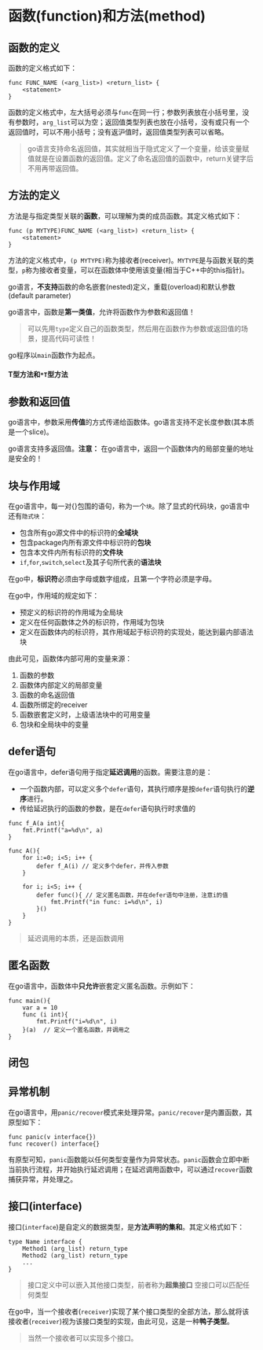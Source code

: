 # 函数(function)和方法(method)

## 函数的定义

函数的定义格式如下：
```
func FUNC_NAME (<arg_list>) <return_list> {
	<statement>
}
```

函数的定义格式中，左大括号必须与`func`在同一行；参数列表放在小括号里，没有参数时，`arg_list`可以为空；返回值类型列表也放在小括号，没有或只有一个返回值时，可以不用小括号；没有返沪值时，返回值类型列表可以省略。

> go语言支持命名返回值，其实就相当于隐式定义了一个变量，给该变量赋值就是在设置函数的返回值。定义了命名返回值的函数中，return关键字后不用再带返回值。

## 方法的定义
方法是与指定类型关联的**函数**，可以理解为类的成员函数。其定义格式如下：

```
func (p MYTYPE)FUNC_NAME (<arg_list>) <return_list> {
	<statement>
}
```

方法的定义格式中，`(p MYTYPE)`称为接收者(receiver)。`MYTYPE`是与函数关联的类型，`p`称为接收者变量，可以在函数体中使用该变量(相当于C++中的this指针)。

go语言，**不支持**函数的命名嵌套(nested)定义，重载(overload)和默认参数(default parameter)

go语言中，函数是**第一类值**，允许将函数作为参数和返回值！

> 可以先用`type`定义自己的函数类型，然后用在函数作为参数或返回值的场景，提高代码可读性！

go程序以`main`函数作为起点。

#### T型方法和`*T`型方法


## 参数和返回值

go语言中，参数采用**传值**的方式传递给函数体。go语言支持不定长度参数(其本质是一个slice)。

go语言支持多返回值。**注意：** 在go语言中，返回一个函数体内的局部变量的地址是安全的！

## 块与作用域

在go语言中，每一对{}包围的语句，称为一个`块`。除了显式的代码块，go语言中还有`隐式块`：

+ 包含所有go源文件中的标识符的**全域块**
+ 包含package内所有源文件中标识符的**包块**
+ 包含本文件内所有标识符的**文件块**
+ `if`,`for`,`switch`,`select`及其子句所代表的**语法块**

在go中，**标识符**必须由字母或数字组成，且第一个字符必须是字母。

在go中，作用域的规定如下：
+ 预定义的标识符的作用域为全局块
+ 定义在任何函数体之外的标识符，作用域为包块
+ 定义在函数体内的标识符，其作用域起于标识符的实现处，能达到最内部语法块

由此可见，函数体内部可用的变量来源：
1. 函数的参数
2. 函数体内部定义的局部变量
3. 函数的命名返回值
4. 函数所绑定的receiver
5. 函数嵌套定义时，上级语法块中的可用变量
6. 包块和全局块中的变量

## defer语句
在go语言中，defer语句用于指定**延迟调用**的函数。需要注意的是：

+ 一个函数内部，可以定义多个`defer`语句，其执行顺序是按`defer`语句执行的**逆序**进行。
+ 传给延迟执行的函数的参数，是在`defer`语句执行时求值的

```
func f_A(a int){
	fmt.Printf("a=%d\n", a)
}

func A(){
	for i:=0; i<5; i++ {
		defer f_A(i) // 定义多个defer，并传入参数
	}
	
	for i; i<5; i++ {
		defer func(){ // 定义匿名函数，并在defer语句中注册，注意i的值
			fmt.Printf("in func: i=%d\n", i)
		}()
	}
}
```
> 延迟调用的本质，还是函数调用

## 匿名函数

在go语言中，函数体中**只允许**嵌套定义匿名函数。示例如下：
```
func main(){
	var a = 10
	func (i int){
		fmt.Printf("i=%d\n", i)
	}(a)  // 定义一个匿名函数，并调用之
}

```
## 闭包


## 异常机制

在go语言中，用`panic/recover`模式来处理异常。`panic/recover`是内置函数，其原型如下：
```
func panic(v interface{})
func recover() interface{}
```
有原型可知，`panic`函数能以任何类型变量作为异常状态。`panic`函数会立即中断当前执行流程，并开始执行延迟调用；在延迟调用函数中，可以通过`recover`函数捕获异常，并处理之。


## 接口(interface)

接口(`interface`)是自定义的数据类型，是**方法声明的集和**。其定义格式如下：
```
type Name interface {
	Method1 (arg_list) return_type
	Method2 (arg_list) return_type
	... 
}
```
> 接口定义中可以嵌入其他接口类型，前者称为**超集接口**
> 空接口可以匹配任何类型

在go中，当一个接收者(`receiver`)实现了某个接口类型的全部方法，那么就将该接收者(`receiver`)视为该接口类型的实现，由此可见，这是一种**鸭子类型**。

> 当然一个接收者可以实现多个接口。
